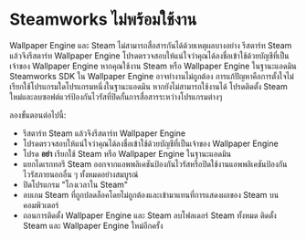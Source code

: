 # Steamworks ไม่พร้อมใช้งาน

Wallpaper Engine และ Steam ไม่สามารถสื่อสารกันได้ด้วยเหตุผลบางอย่าง รีสตาร์ท Steam แล้วจึงรีสตาร์ท Wallpaper Engine โปรดตรวจสอบให้แน่ใจว่าคุณได้ลงชื่อเข้าใช้ด้วยบัญชีที่เป็นเจ้าของ Wallpaper Engine หากคุณใช้งาน Steam หรือ Wallpaper Engine ในฐานะแอดมิน Steamworks SDK ใน Wallpaper Engine อาจทำงานไม่ถูกต้อง การแก้ปัญหาคือการตั้งใจไม่เรียกใช้โปรแกรมใดโปรแกรมหนึ่งในฐานะแอดมิน หากยังไม่สามารถใช้งานได้ โปรดติดตั้ง Steam ใหม่และลบซอฟต์แวร์ป้องกันไวรัสที่ปิดกั้นการสื่อสารระหว่างโปรแกรมต่างๆ

ลองขั้นตอนต่อไปนี้:

* รีสตาร์ท Steam แล้วจึงรีสตาร์ท Wallpaper Engine
* โปรดตรวจสอบให้แน่ใจว่าคุณได้ลงชื่อเข้าใช้ด้วยบัญชีที่เป็นเจ้าของ Wallpaper Engine
* โปรด **อย่า** เรียกใช้ Steam หรือ Wallpaper Engine ในฐานะแอดมิน
* แยกไดเรกทอรี Steam ออกจากแอพพลิเคชันป้องกันไวรัสหรือปิดใช้งานแอพพลิเคชันป้องกันไวรัสภายนอกอื่น ๆ ทั้งหมดอย่างสมบูรณ์
* ปิดโปรแกรม "โกงเวลาใน Steam"
* ลบเกม Steam ที่ถูกปลดล็อคโดยไม่ถูกต้องและเข้ามาแทนที่การแสดงผลของ Steam บนคอมพิวเตอร์
* ถอนการติดตั้ง Wallpaper Engine และ Steam ลบโฟลเดอร์ Steam ทั้งหมด ติดตั้ง Steam และ Wallpaper Engine ใหม่อีกครั้ง
